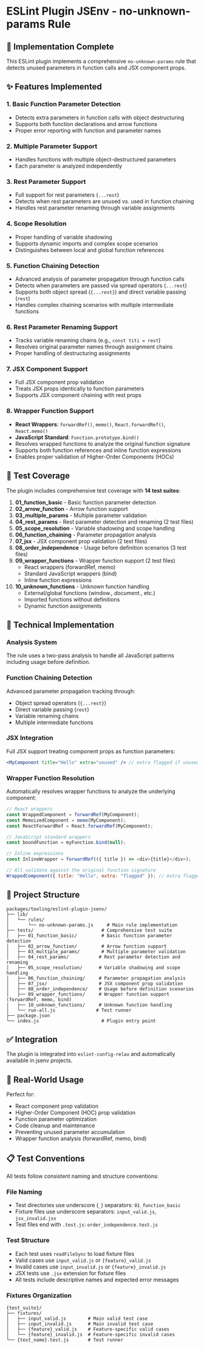 # ESLint Plugin JSEnv - no-unknown-params Rule

## 🎉 Implementation Complete

This ESLint plugin implements a comprehensive `no-unknown-params` rule that detects unused parameters in function calls and JSX component props.

## ✨ Features Implemented

### 1. Basic Function Parameter Detection

- Detects extra parameters in function calls with object destructuring
- Supports both function declarations and arrow functions
- Proper error reporting with function and parameter names

### 2. Multiple Parameter Support

- Handles functions with multiple object-destructured parameters
- Each parameter is analyzed independently

### 3. Rest Parameter Support

- Full support for rest parameters (`...rest`)
- Detects when rest parameters are unused vs. used in function chaining
- Handles rest parameter renaming through variable assignments

### 4. Scope Resolution

- Proper handling of variable shadowing
- Supports dynamic imports and complex scope scenarios
- Distinguishes between local and global function references

### 5. Function Chaining Detection

- Advanced analysis of parameter propagation through function calls
- Detects when parameters are passed via spread operators (`...rest`)
- Supports both object spread (`{...rest}`) and direct variable passing (`rest`)
- Handles complex chaining scenarios with multiple intermediate functions

### 6. Rest Parameter Renaming Support

- Tracks variable renaming chains (e.g., `const titi = rest`)
- Resolves original parameter names through assignment chains
- Proper handling of destructuring assignments

### 7. JSX Component Support

- Full JSX component prop validation
- Treats JSX props identically to function parameters
- Supports JSX component chaining with rest props

### 8. Wrapper Function Support

- **React Wrappers**: `forwardRef()`, `memo()`, `React.forwardRef()`, `React.memo()`
- **JavaScript Standard**: `Function.prototype.bind()`
- Resolves wrapped functions to analyze the original function signature
- Supports both function references and inline function expressions
- Enables proper validation of Higher-Order Components (HOCs)

## 🧪 Test Coverage

The plugin includes comprehensive test coverage with **14 test suites**:

1. **01_function_basic** - Basic function parameter detection
2. **02_arrow_function** - Arrow function support
3. **03_multiple_params** - Multiple parameter validation
4. **04_rest_params** - Rest parameter detection and renaming (2 test files)
5. **05_scope_resolution** - Variable shadowing and scope handling
6. **06_function_chaining** - Parameter propagation analysis
7. **07_jsx** - JSX component prop validation (2 test files)
8. **08_order_independence** - Usage before definition scenarios (3 test files)
9. **09_wrapper_functions** - Wrapper function support (2 test files)
   - React wrappers (forwardRef, memo)
   - Standard JavaScript wrappers (bind)
   - Inline function expressions
10. **10_unknown_functions** - Unknown function handling
    - External/global functions (window._, document._, etc.)
    - Imported functions without definitions
    - Dynamic function assignments

## 🚀 Technical Implementation

### Analysis System

The rule uses a two-pass analysis to handle all JavaScript patterns including usage before definition.

### Function Chaining Detection

Advanced parameter propagation tracking through:

- Object spread operators (`{...rest}`)
- Direct variable passing (`rest`)
- Variable renaming chains
- Multiple intermediate functions

### JSX Integration

Full JSX support treating component props as function parameters:

```jsx
<MyComponent title="Hello" extra="unused" /> // extra flagged if unused
```

### Wrapper Function Resolution

Automatically resolves wrapper functions to analyze the underlying component:

```javascript
// React wrappers
const WrappedComponent = forwardRef(MyComponent);
const MemoizedComponent = memo(MyComponent);
const ReactForwardRef = React.forwardRef(MyComponent);

// JavaScript standard wrappers
const boundFunction = myFunction.bind(null);

// Inline expressions
const InlineWrapper = forwardRef(({ title }) => <div>{title}</div>);

// All validate against the original function signature
WrappedComponent({ title: "Hello", extra: "flagged" }); // extra flagged
```

## 📁 Project Structure

```
packages/tooling/eslint-plugin-jsenv/
├── lib/
│   └── rules/
│       └── no-unknown-params.js     # Main rule implementation
├── tests/                         # Comprehensive test suite
│   ├── 01_function_basic/         # Basic function parameter detection
│   ├── 02_arrow_function/         # Arrow function support
│   ├── 03_multiple_params/        # Multiple parameter validation
│   ├── 04_rest_params/           # Rest parameter detection and renaming
│   ├── 05_scope_resolution/      # Variable shadowing and scope handling
│   ├── 06_function_chaining/     # Parameter propagation analysis
│   ├── 07_jsx/                   # JSX component prop validation
│   ├── 08_order_independence/    # Usage before definition scenarios
│   ├── 09_wrapper_functions/     # Wrapper function support (forwardRef, memo, bind)
│   ├── 10_unknown_functions/     # Unknown function handling
│   └── run-all.js               # Test runner
├── package.json
└── index.js                       # Plugin entry point
```

## ✅ Integration

The plugin is integrated into `eslint-config-relax` and automatically available in jsenv projects.

## 🎯 Real-World Usage

Perfect for:

- React component prop validation
- Higher-Order Component (HOC) prop validation
- Function parameter optimization
- Code cleanup and maintenance
- Preventing unused parameter accumulation
- Wrapper function analysis (forwardRef, memo, bind)

## 📋 Test Conventions

All tests follow consistent naming and structure conventions:

### File Naming

- Test directories use underscore (`_`) separators: `01_function_basic`
- Fixture files use underscore separators: `input_valid.js`, `jsx_invalid.jsx`
- Test files end with `.test.js`: `order_independence.test.js`

### Test Structure

- Each test uses `readFileSync` to load fixture files
- Valid cases use `input_valid.js` or `{feature}_valid.js`
- Invalid cases use `input_invalid.js` or `{feature}_invalid.js`
- JSX tests use `.jsx` extension for fixture files
- All tests include descriptive names and expected error messages

### Fixtures Organization

```
{test_suite}/
├── fixtures/
│   ├── input_valid.js        # Main valid test case
│   ├── input_invalid.js      # Main invalid test case
│   ├── {feature}_valid.js    # Feature-specific valid cases
│   └── {feature}_invalid.js  # Feature-specific invalid cases
└── {test_name}.test.js       # Test runner
```
